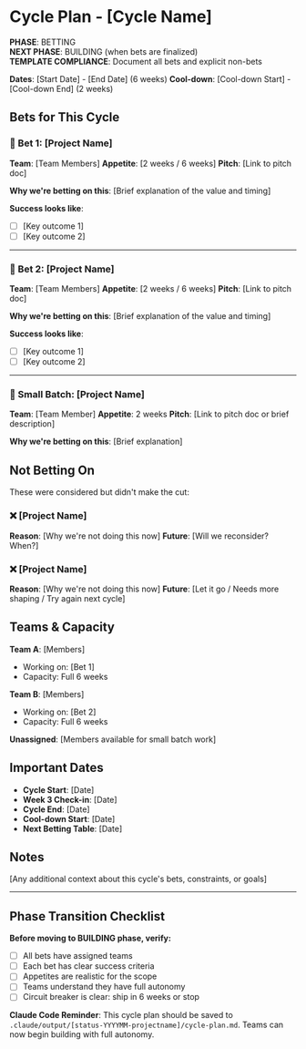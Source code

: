 # Cycle Plan - [Cycle Name]

**PHASE**: BETTING  
**NEXT PHASE**: BUILDING (when bets are finalized)  
**TEMPLATE COMPLIANCE**: Document all bets and explicit non-bets

**Dates**: [Start Date] - [End Date] (6 weeks)
**Cool-down**: [Cool-down Start] - [Cool-down End] (2 weeks)

## Bets for This Cycle

### 🎯 Bet 1: [Project Name]

**Team**: [Team Members]
**Appetite**: [2 weeks / 6 weeks]
**Pitch**: [Link to pitch doc]

**Why we're betting on this**:
[Brief explanation of the value and timing]

**Success looks like**:

- [ ] [Key outcome 1]
- [ ] [Key outcome 2]

---

### 🎯 Bet 2: [Project Name]

**Team**: [Team Members]
**Appetite**: [2 weeks / 6 weeks]
**Pitch**: [Link to pitch doc]

**Why we're betting on this**:
[Brief explanation of the value and timing]

**Success looks like**:

- [ ] [Key outcome 1]
- [ ] [Key outcome 2]

---

### 🎯 Small Batch: [Project Name]

**Team**: [Team Member]
**Appetite**: 2 weeks
**Pitch**: [Link to pitch doc or brief description]

**Why we're betting on this**:
[Brief explanation]

## Not Betting On

These were considered but didn't make the cut:

### ❌ [Project Name]

**Reason**: [Why we're not doing this now]
**Future**: [Will we reconsider? When?]

### ❌ [Project Name]

**Reason**: [Why we're not doing this now]
**Future**: [Let it go / Needs more shaping / Try again next cycle]

## Teams & Capacity

**Team A**: [Members]

- Working on: [Bet 1]
- Capacity: Full 6 weeks

**Team B**: [Members]

- Working on: [Bet 2]
- Capacity: Full 6 weeks

**Unassigned**: [Members available for small batch work]

## Important Dates

- **Cycle Start**: [Date]
- **Week 3 Check-in**: [Date]
- **Cycle End**: [Date]
- **Cool-down Start**: [Date]
- **Next Betting Table**: [Date]

## Notes

[Any additional context about this cycle's bets, constraints, or goals]

---

## Phase Transition Checklist

**Before moving to BUILDING phase, verify:**
- [ ] All bets have assigned teams
- [ ] Each bet has clear success criteria
- [ ] Appetites are realistic for the scope
- [ ] Teams understand they have full autonomy
- [ ] Circuit breaker is clear: ship in 6 weeks or stop

**Claude Code Reminder**: This cycle plan should be saved to `.claude/output/[status-YYYYMM-projectname]/cycle-plan.md`. Teams can now begin building with full autonomy.
